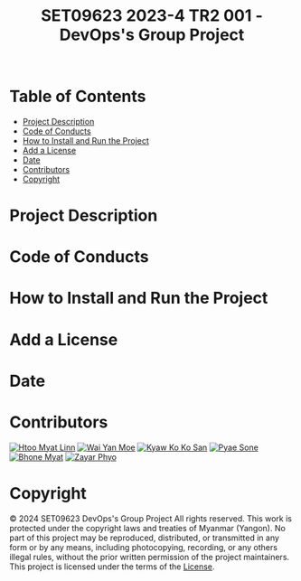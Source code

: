 <div align="center">
  <h1>SET09623 2023-4 TR2 001 - DevOps's Group Project</h1>
</div><br>

<h1>Table of Contents</h1>

- [Project Description](#project-description)
- [Code of Conducts](#code-of-conducts)
- [How to Install and Run the Project](#how-to-install-and-run-the-project)
- [Add a License](#add-a-license)
- [Date](#date)
- [Contributors](#contributors)
- [Copyright](#copyright)

# Project Description
# Code of Conducts

# How to Install and Run the Project
# Add a License
# Date
# Contributors
  [![Htoo Myat Linn](https://img.shields.io/badge/-Htoo_Myat_Linn-00cc00.svg)](https://github.com/AdamCold)
  [![Wai Yan Moe](https://img.shields.io/badge/-Wai_Yan_Moe-00cc00.svg)](https://github.com/WaiYanMoe-Devop)
  [![Kyaw Ko Ko San](https://img.shields.io/badge/-Kyaw_Ko_Ko_San-00cc00.svg)](https://github.com/KyawKoKoSan)
  [![Pyae Sone](https://img.shields.io/badge/-Pyae_Sone-00cc00.svg)](https://github.com/SonePyae)
  [![Bhone Myat](https://img.shields.io/badge/-Bhone_Myat-00cc00.svg)](https://github.com/bhonemyat88)
  [![Zayar Phyo](https://img.shields.io/badge/-Zayar_Phyo-00cc00.svg)](https://github.com/zayarphyo18)
  
# Copyright

&copy; 2024 SET09623 DevOps's Group Project
All rights reserved. This work is protected under the copyright laws and treaties of Myanmar (Yangon).
No part of this project may be reproduced, distributed, or transmitted in any form or by any means, including photocopying, recording, or any others  illegal rules, without the prior written permission of the project maintainers. This project is licensed under the terms of the [License](LICENSE).


